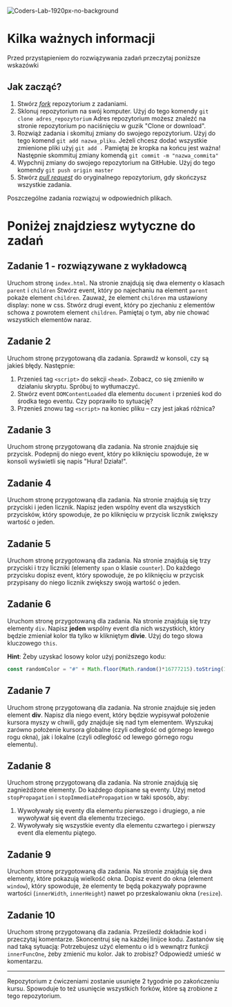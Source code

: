 ![Coders-Lab-1920px-no-background](https://user-images.githubusercontent.com/152855/73064373-5ed69780-3ea1-11ea-8a71-3d370a5e7dd8.png)

# Kilka ważnych informacji

Przed przystąpieniem do rozwiązywania zadań przeczytaj poniższe wskazówki

## Jak zacząć?

1. Stwórz [*fork*](https://guides.github.com/activities/forking/) repozytorium z zadaniami.
2. Sklonuj repozytorium na swój komputer. Użyj do tego komendy `git clone adres_repozytorium`
Adres repozytorium możesz znaleźć na stronie repozytorium po naciśnięciu w guzik "Clone or download".
3. Rozwiąż zadania i skomituj zmiany do swojego repozytorium. Użyj do tego komend `git add nazwa_pliku`.
Jeżeli chcesz dodać wszystkie zmienione pliki użyj `git add .` 
Pamiętaj że kropka na końcu jest ważna!
Następnie skommituj zmiany komendą `git commit -m "nazwa_commita"`
4. Wypchnij zmiany do swojego repozytorium na GitHubie.  Użyj do tego komendy `git push origin master`
5. Stwórz [*pull request*](https://help.github.com/articles/creating-a-pull-request) do oryginalnego repozytorium, gdy skończysz wszystkie zadania.

Poszczególne zadania rozwiązuj w odpowiednich plikach.

# Poniżej znajdziesz wytyczne do zadań

## Zadanie 1 - rozwiązywane z wykładowcą

Uruchom stronę `index.html`.  Na stronie znajdują się dwa elementy o klasach ```parent``` i ```children```
Stwórz event, który po najechaniu na element ```parent``` pokaże element ```children```. Zauważ, że element ```children``` ma ustawiony display: none w css.
Stwórz drugi event, który po zjechaniu z elementów schowa z powrotem element ```children```.
Pamiętaj o tym, aby nie chować wszystkich elementów naraz.


## Zadanie 2

Uruchom stronę przygotowaną dla zadania. Sprawdź w konsoli, czy są jakieś błędy. Następnie:
  1. Przenieś tag ```<script>``` do sekcji ```<head>```. Zobacz, co się zmieniło w działaniu skryptu. Spróbuj to wytłumaczyć.
  2. Stwórz event ```DOMContentLoaded``` dla elementu ```document``` i przenieś kod do środka tego eventu. Czy poprawiło to sytuację?
  3. Przenieś znowu tag ```<script>``` na koniec pliku &ndash; czy jest jakaś różnica?
  
  

## Zadanie 3

Uruchom stronę przygotowaną dla zadania. Na stronie znajduje się przycisk. Podepnij do niego event, który po kliknięciu spowoduje, że w konsoli wyświetli się napis "Hura! Działa!".


## Zadanie 4

Uruchom stronę przygotowaną dla zadania. Na stronie znajdują się trzy przyciski i jeden licznik. Napisz jeden wspólny event dla wszystkich przycisków, który spowoduje, że po kliknięciu w przycisk licznik zwiększy wartość o jeden.


## Zadanie 5

Uruchom stronę przygotowaną dla zadania. Na stronie znajdują się trzy przyciski i trzy liczniki (elementy ```span``` o klasie ```counter```). Do każdego przycisku dopisz event, który spowoduje, że po kliknięciu w przycisk przypisany do niego licznik zwiększy swoją wartość o jeden.


## Zadanie 6

Uruchom stronę przygotowaną dla zadania. Na stronie znajdują się trzy elementy ```div```. Napisz **jeden** wspólny event dla nich wszystkich, który będzie zmieniał kolor tła tylko w klikniętym **divie**. Użyj do tego słowa kluczowego ```this```.

**Hint**:
Żeby uzyskać losowy kolor użyj poniższego kodu:
```JavaScript
const randomColor = "#" + Math.floor(Math.random()*16777215).toString(16);
```


## Zadanie 7

Uruchom stronę przygotowaną dla zadania. Na stronie znajduje się jeden element **div**. Napisz dla niego event, który będzie wypisywał położenie kursora myszy w chwili, gdy znajduje się nad tym elementem.
Wyszukaj zarówno położenie kursora globalne (czyli odległość od górnego lewego rogu okna), jak i lokalne (czyli odległość od lewego górnego rogu elementu).


## Zadanie 8

Uruchom stronę przygotowaną dla zadania. Na stronie znajdują się zagnieżdżone elementy. Do każdego dopisane są eventy. Użyj metod ```stopPropagation``` i ```stopImmediatePropagation``` w taki sposób, aby:

1. Wywoływały się eventy dla elementu pierwszego i drugiego, a nie wywoływał się event dla elementu trzeciego.
2. Wywoływały się wszystkie eventy dla elementu czwartego i pierwszy event dla elementu piątego.
  

## Zadanie 9

Uruchom stronę przygotowaną dla zadania.
Na stronie znajdują się dwa elementy, które pokazują wielkość okna. Dopisz event do okna (element ```window```), który spowoduje, że elementy te będą pokazywały poprawne wartości (`innerWidth`, `innerHeight`) nawet po przeskalowaniu okna (`resize`).


## Zadanie 10

Uruchom stronę przygotowaną dla zadania. Prześledź dokładnie kod i przeczytaj komentarze.
Skoncentruj się na każdej linijce kodu. Zastanów się nad taką sytuacją:
Potrzebujesz użyć elementu o id ```b``` wewnątrz funkcji ```innerFuncOne```, żeby zmienić mu kolor.
Jak to zrobisz? Odpowiedź umieść w komentarzu.


---

Repozytorium z ćwiczeniami zostanie usunięte 2 tygodnie po zakończeniu kursu. Spowoduje to też usunięcie wszystkich forków, które są zrobione z tego repozytorium.
